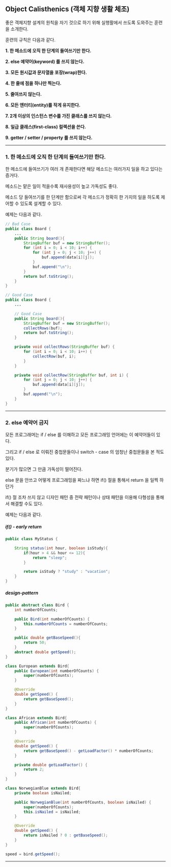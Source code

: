 ## Object Calisthenics (객체 지향 생활 체조)

좋은 객체지향 설계의 원칙을 자기 것으로 하기 위해 실행활에서 쓰도록 도와주는 훈련을 소개한다. 

훈련의 규칙은 다음과 같다. 

__1. 한 메소드에 오직 한 단계의 들여쓰기만 한다.__

__2. else 예약어(keyword) 를 쓰지 않는다.__

__3. 모든 원시값과 문자열을 포장(wrap)한다.__

__4. 한 줄에 점을 하나만 찍는다.__

__5. 줄여쓰지 않는다.__

__6. 모든 엔터티(entity)를 작게 유지한다.__

__7. 2개 이상의 인스턴스 변수를 가진 클래스를 쓰지 않는다.__

__8. 일급 클래스(first-class) 컬렉션을 쓴다.__

__9. getter / setter / property 를 쓰지 않는다.__


***

### 1. 한 메소드에 오직 한 단계의 들여쓰기만 한다. 

한 메소드에 들여쓰기가 여러 개 존재한다면 해당 메소드는 여러가지 일을 하고 있다는 증거다. 

메소드는 맡은 일이 적을수록 재사용성이 높고 가독성도 좋다.

메소드 당 들여쓰기를 한 단계만 함으로써 각 메소드가 정확히 한 가지의 일을 하도록 제어할 수 있도록 설계할 수 있다. 

예제는 다음과 같다. 

```java
// Bad Case 
public class Board {
    ... 
    public String board(){
        StringBuffer buf = new StringBuffer();
        for (int i = 0; i < 10; i++) {
            for (int j = 0; j < 10; j++) {
                buf.append(data[i][j]);
            }
            buf.append("\n");
        }
        return buf.toString();
    }
}

// Good Case 
public class Board {
    ...

    // Good Case
    public String board(){
        StringBuffer buf = new StringBuffer();
        collectRows(buf);
        return buf.toString();
    }

    private void collectRows(StringBuffer buf) {
        for (int i = 0; i < 10; i++) {
            collectRow(buf, i);
        }
    }

    private void collectRow(StringBuffer buf, int i) {
        for (int j = 0; j < 10; j++) {
            buf.append(data[i][j]);
        }
        buf.append("\n");
    }
}

```

***

### 2. else 예약어 금지

모든 프로그래머는 if / else 를 이해하고 모든 프로그래밍 언어에는 이 예약어들이 있다. 

그리고 if / else 로 이뤄진 중첩문들이나 switch - case 의 엄청난 중첩문들을 본 적도 있다.

분기가 많으면 그 만큼 가독성이 떨어진다. 

else 문을 안쓰고 어떻게 프로그래밍을 짜느냐 하면 if() 절을 통해서 return 을 일찍 하던가

if() 절 조차 쓰지 않고 디자인 패턴 중 전략 패턴이나 상태 패턴을 이용해 다형성을 통해서 해결할 수도 있다. 
 
예제는 다음과 같다.

##### if() - early return

````java
public class MyStatus {

    String status(int hour, boolean isStudy){
        if(hour > 4 && hour <= 12){
            return "sleep";
        }

        return isStudy ? "study" : "vacation";
    }
}
````

##### design-pattern 

````java
public abstract class Bird {
    int numberOfCounts;

    public Bird(int numberOfCounts) {
        this.numberOfCounts = numberOfCounts;
    }

    public double getBaseSpeed(){
        return 50;
    }
    abstract double getSpeed();
}

class European extends Bird{
    public European(int numberOfCounts) {
        super(numberOfCounts);
    }

    @Override
    double getSpeed() {
        return getBaseSpeed();
    }
}

class African extends Bird{
    public African(int numberOfCounts) {
        super(numberOfCounts);
    }

    @Override
    double getSpeed() {
        return getBaseSpeed() - getLoadFactor() * numberOfCounts;
    }

    private double getLoadFactor() {
        return 2;
    }
}

class NorwegianBlue extends Bird{
    private boolean isNailed;

    public NorwegianBlue(int numberOfCounts, boolean isNailed) {
        super(numberOfCounts);
        this.isNailed = isNailed;
    }

    @Override
    double getSpeed() {
        return isNailed ? 0 : getBaseSpeed();
    }
}

speed = bird.getSpeed();
```` 

***




 


